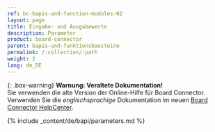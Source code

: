 ```yaml
---
ref: bc-bapis-and-function-modules-02
layout: page
title: Eingabe- und Ausgabewerte
description: Parameter
product: board-connector
parent: bapis-und-funktionsbausteine
permalink: /:collection/:path
weight: 2
lang: de_DE
---
```


{: .box-warning}
**Warnung: Veraltete Dokumentation!** <br>
Sie verwenden die alte Version der Online-Hilfe für Board Connector.<br>
Verwenden Sie die *englischsprachige* Dokumentation im neuen [Board Connector HelpCenter](https://helpcenter.theobald-software.com/board-connector/documentation/introduction/).

{% include _content/de/bapi/parameters.md %}

